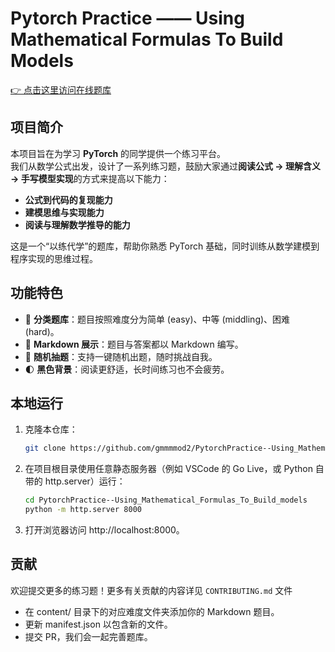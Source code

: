 # Pytorch Practice —— Using Mathematical Formulas To Build Models

[👉 点击这里访问在线题库](https://gmmmmod2.github.io/PytorchPractice--Using_Mathematical_Formulas_To_Build_models/)

## 项目简介

本项目旨在为学习 **PyTorch** 的同学提供一个练习平台。  
我们从数学公式出发，设计了一系列练习题，鼓励大家通过**阅读公式 → 理解含义 → 手写模型实现**的方式来提高以下能力：

- **公式到代码的复现能力**
- **建模思维与实现能力**
- **阅读与理解数学推导的能力**

这是一个“以练代学”的题库，帮助你熟悉 PyTorch 基础，同时训练从数学建模到程序实现的思维过程。

## 功能特色

- 📂 **分类题库**：题目按照难度分为简单 (easy)、中等 (middling)、困难 (hard)。
- 📖 **Markdown 展示**：题目与答案都以 Markdown 编写。
- 🎲 **随机抽题**：支持一键随机出题，随时挑战自我。
- 🌓 **黑色背景**：阅读更舒适，长时间练习也不会疲劳。

## 本地运行

1. 克隆本仓库：
   ```bash
   git clone https://github.com/gmmmmod2/PytorchPractice--Using_Mathematical_Formulas_To_Build_models.git
   ```
2. 在项目根目录使用任意静态服务器（例如 VSCode 的 Go Live，或 Python 自带的 http.server）运行：
   ```bash
   cd PytorchPractice--Using_Mathematical_Formulas_To_Build_models
   python -m http.server 8000
   ```
3. 打开浏览器访问 http://localhost:8000。

## 贡献

欢迎提交更多的练习题！更多有关贡献的内容详见 `CONTRIBUTING.md` 文件

- 在 content/ 目录下的对应难度文件夹添加你的 Markdown 题目。
- 更新 manifest.json 以包含新的文件。
- 提交 PR，我们会一起完善题库。
